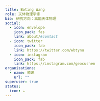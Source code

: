 ```yaml
---
title: Boting Wang
role: 天体物理学家
bio: 研究方向：高能天体物理
social:
  - icon: envelope
    icon_pack: fas
    link: about/#contact
  - icon: twitter
    icon_pack: fab
    link: https://twitter.com/wbtynu
  - icon: instagram
    icon_pack: fab
    link: https://instagram.com/geocushen
organizations:
  - name: 腾讯
    url: ""
superuser: true
status:
  icon: ☕️
---
```

